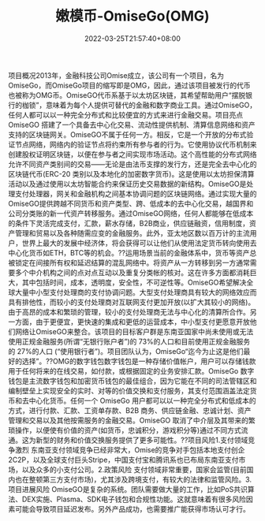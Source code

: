 ﻿---
weight: 
title: "嫩模币-OmiseGo(OMG)"
description: "2013年，金融科技公司Omise成立，该公司有一个，名为OmiseGo，而OmiseGo的缩写即是OMG，因此，通过该被发行的代币也被称为OMG币"
date: 2022-03-25T21:57:40+08:00
lastmod: 2022-03-25T16:45:40+08:00
draft: false
authors: ["Metabd"]
featuredImage: "nenmobi-omisegoomg.webp"
link: ""
tags: ["数字代币","嫩模币-OmiseGo(OMG)"]
categories: ["navigation"]
navigation: ["数字代币"]
lightgallery: true
toc: true
pinned: false
recommend: false
recommend1: false
---
项目概况2013年，金融科技公司Omise成立，该公司有一个项目，名为OmiseGo，而OmiseGo项目的缩写即是OMG，因此，通过该项目被发行的代币也被称为OMG币。OmiseGO代币系基于以太坊区块链，其希望帮助用户“摆脱银行的枷锁”，意味着为每个人提供可替代的金融和数字商业工具。通过OmiseGO，任何人都可以以一种完全分布式和比较便宜的方式来进行金融交易。项目亮点OmiseGO 搭建了一个具备去中心化交易、流动性提供机制、清算信息网络和资产支持的区块链网关。OmiseGO不属于任何一方。相反，它是一个开放的分布式验证节点网络，网络内的验证节点将约束所有参与者的行为。它使用协议代币机制来创建股权证明区块链，以便在参与者之间实现市场活动。这个高性能的分布式网络允许不同资产类别间的交易——无论是由法币支撑的发行方，还是完全去中心化的区块链代币(ERC-20 类别以及本地化的加密数字货币)。这是使用以太坊担保清算活动以及通过使用以太坊智能合约来保证历史交易数据的新结构。OmiseGO是处理支付处理器，网关和金融机构之间基本协调问题的区块链网络。通过实现大量的OmiseGO提供跨越不同货币和资产类型、跨、低成本的去中心化交易，越国界和公司分类账的新一代资产转移服务。通过OmiseGO网络，任何人都能够在低成本的条件下灵活完成支付，汇款，薪水存储，B2B商业，供应链融资，信用制度，资产管理和贸易以及各种随需应变的金融服务。此外，亚太地区数以百万计的主流用户，世界上最大的发展中经济体，将会获得可以让他们从使用法定货币转向使用去中心化货币如ETH，BTC等的机会。??运用场景当前的金融体系中，货币等资产总被锁定在间接所有权和延迟结算的混乱网络中。将资产从一方转移到另一方通常需要多个中介机构之间的点对点互动以及重复分类帐的核对。这在许多方面都消耗巨大，其中包括时间，成本，透明度，安全性，不可逆性等。OmiseGO希望解决全球大量中小型支付处理商的支付协调问题。大型支付处理商具有较大的网络效应而具有排他性，而较小的支付处理商对互联网支付更加开放(以扩大其较小的网络)。由于高昂的成本和繁琐的管理，较小的支付处理商无法与中心化的清算所合作。另一方面，由于更便宜，更快速的集成和更低的运营成本，中小型支付更愿意开放他们网络让OmiseGO来整合。该项目的目标客户群是东南亚国家中尚未使用或无法使用正规金融服务(所谓“无银行账户者”)的 73%的人口和目前使用正规金融服务的 27%的人口 (“使用银行者”)。项目团队认为，OmiseGo“迄今为止这是他们最好的选择”。??OMG的数字钱包数字钱包是一种存储价值帐户，用户可以存储钱款用于任何将来的在线交易，如付款，或根据固定的业务安排汇款。OmiseGo 数字钱包是主流数字钱包和加密货币钱包的最佳组合，因为它能在不同的司法管辖区和编制壁垒上实现安全的实时、对等的价值交换和支付服务，其支付范围涵盖法定货币和去中心化货币。任何一个 OmiseGo 用户都可以以一种完全分布式和低成本的方式，进行付款、汇款、工资单存款、B2B 商务、供应链金融、忠诚计划、资产管理和交易以及其他按需服务的金融交易。OmiseGO 取消了中介层及其带来的繁琐操作，以便使有价值的资产(如货币，忠诚积分，游戏积分等)通过不同方式流通。这为新型的财务和价值交换服务提供了更多可能性。??项目风险1.支付领域竞争激烈
东南亚支付领域竞争已经非常大，Omise的竞争对手包括本地支付创企 2C2P，以及全球支付巨头Stripe，中国支付宝和腾讯系也已布局东南亚支付市场，以及众多的小支付公司。2.政策风险
支付领域非常重要，国家会监管(目前国内也在整顿第三方支付市场)，尤其涉及跨境支付，有较大的法律和监管风险。3.项目进展风险
OmiseGO是复杂的系统。团队需要做大量的工作，比如PoS共识算法、DEX实施、Plasma、SDK电子钱包和合规性功能。这就意味着有很多风险因素可能会导致项目延迟发布。另外产品成功，也需要推广能获得市场认可才行。
